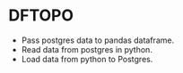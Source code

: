 # DFTOPO

* Pass postgres data to pandas dataframe. 
* Read data from postgres in python. 
* Load data from python to Postgres. 
